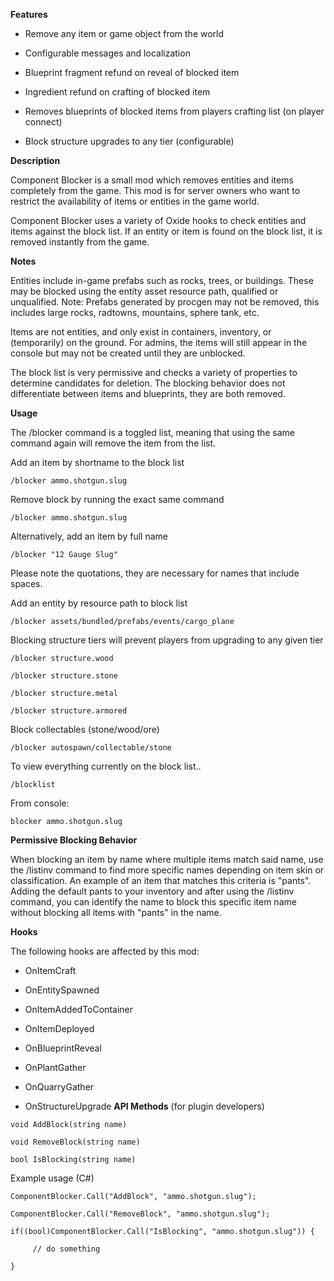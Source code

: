 **Features** 


* Remove any item or game object from the world

* Configurable messages and localization

* Blueprint fragment refund on reveal of blocked item

* Ingredient refund on crafting of blocked item

* Removes blueprints of blocked items from players crafting list (on player connect)

* Block structure upgrades to any tier (configurable)


**Description** 


Component Blocker is a small mod which removes entities and items completely from the game.  This mod is for server owners who want to restrict the availability of items or entities in the game world.


Component Blocker uses a variety of Oxide hooks to check entities and items against the block list.  If an entity or item is found on the block list, it is removed instantly from the game.

**Notes** 


Entities include in-game prefabs such as rocks, trees, or buildings.   These may be blocked using the entity asset resource path, qualified or unqualified.  Note: Prefabs generated by procgen may not be removed, this includes large rocks, radtowns, mountains, sphere tank, etc.


Items are not entities, and only exist in containers, inventory, or (temporarily) on the ground.  For admins, the items will still appear in the console but may not be created until they are unblocked.


The block list is very permissive and checks a variety of properties to determine candidates for deletion.  The blocking behavior does not differentiate between items and blueprints, they are both removed.

**Usage** 


The /blocker command is a toggled list, meaning that using the same command again will remove the item from the list.


Add an item by shortname to the block list

	
	
````
/blocker ammo.shotgun.slug
````

Remove block by running the exact same command

	
	
````
/blocker ammo.shotgun.slug
````

Alternatively, add an item by full name

	
	
````
/blocker "12 Gauge Slug"
````

Please note the quotations, they are necessary for names that include spaces.


Add an entity by resource path to block list

	
	
````
/blocker assets/bundled/prefabs/events/cargo_plane
````

Blocking structure tiers will prevent players from upgrading to any given tier

	
	
````
/blocker structure.wood

/blocker structure.stone

/blocker structure.metal

/blocker structure.armored
````

Block collectables (stone/wood/ore)

	
	
````
/blocker autospawn/collectable/stone
````

To view everything currently on the block list..

	
	
````
/blocklist
````

From console:

	
	
````
blocker ammo.shotgun.slug
````


**Permissive Blocking Behavior** 


When blocking an item by name where multiple items match said name, use the /listinv command to find more specific names depending on item skin or classification.  An example of an item that matches this criteria is "pants".  Adding the default pants to your inventory and after using the /listinv command, you can identify the name to block this specific item name without blocking all items with "pants" in the name.

**Hooks** 


The following hooks are affected by this mod:

* OnItemCraft

* OnEntitySpawned

* OnItemAddedToContainer

* OnItemDeployed

* OnBlueprintReveal

* OnPlantGather

* OnQuarryGather

* OnStructureUpgrade
**API Methods**  (for plugin developers)

	
	
````
void AddBlock(string name)

void RemoveBlock(string name)

bool IsBlocking(string name)
````


Example usage (C#)

	
	
````
ComponentBlocker.Call("AddBlock", "ammo.shotgun.slug");

ComponentBlocker.Call("RemoveBlock", "ammo.shotgun.slug");

if((bool)ComponentBlocker.Call("IsBlocking", "ammo.shotgun.slug")) {

     // do something

}
````